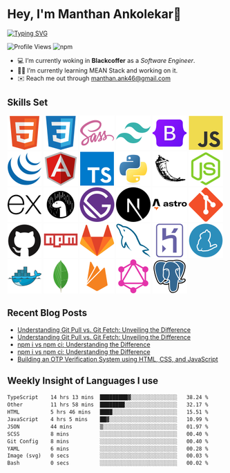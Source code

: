 # Hey, I'm Manthan Ankolekar👋

[![Typing SVG](https://readme-typing-svg.demolab.com?font=Fira+Code&pause=1000&width=435&lines=Front+End+Developer;Learn%2C+Build%2C+Repeat)](https://git.io/typing-svg)

![Profile Views](https://komarev.com/ghpvc/?username=manthanank&color=brightgreen)
![npm](https://img.shields.io/npm/dt/manthanank)
<!-- ![npm](https://img.shields.io/npm/dw/manthanank)
![npm](https://img.shields.io/npm/dm/manthanank)
![npm](https://img.shields.io/npm/dy/manthanank) -->

- 💻 I’m currently woking in **Blackcoffer** as a *Software Engineer*.
- 🧑‍💻 I’m currently learning MEAN Stack and working on it.
- ✉️ Reach me out through [manthan.ank46@gmail.com](mailto:manthan.ank46@gmail.com)

## Skills Set

![HTML5](/assets/svg/html.svg)
![CSS3](/assets/svg/css.svg)
![SASS](/assets/svg/sass.svg)
![TailwindCSS](/assets/svg/tailwindcss.svg)
![Bootstrap](/assets/svg/bootstrap.svg)
![JavaScript](/assets/svg/javascript.svg)
![jQuery](/assets/svg/jquery.svg)
![Angular](/assets/svg/angular.svg)
![Typescript](/assets/svg/typescript.svg)
![Python](/assets/svg/python.svg)
![Flask](/assets/svg/flask.svg)
![Node.js](/assets/svg/nodejs.svg)
![Express](/assets/svg/express.svg)
![Deno](/assets/svg/deno.svg)
![Gatsby](/assets/svg/gatsby.svg)
![NextJs](/assets/svg/nextjs.svg)
![Astro](/assets/svg/astro.svg)
![Git](/assets/svg/git.svg)
![GitHub](/assets/svg/github.svg)
![Npm](/assets/svg/npm.svg)
![GitLab](/assets/svg/gitlab.svg)
![MySQL](/assets/svg/mysql.svg)
![Heroku](/assets/svg/heroku.svg)
![Yarn](/assets/svg/yarn.svg)
![Docker](/assets/svg/docker.svg)
![MongoDB](/assets/svg//mongodb.svg)
![Firebase](/assets/svg/firebase.svg)
![GraphQL](/assets/svg/graphql.svg)
![Postgresql](/assets/svg/postgresql.svg)

## Recent Blog Posts

<!-- BLOG-POST-LIST:START -->
- [Understanding Git Pull vs. Git Fetch: Unveiling the Difference](https://manthanank.hashnode.dev/understanding-git-pull-vs-git-fetch-unveiling-the-difference)
- [Understanding Git Pull vs. Git Fetch: Unveiling the Difference](https://dev.to/manthanank/understanding-git-pull-vs-git-fetch-unveiling-the-difference-52i8)
- [npm i vs npm ci: Understanding the Difference](https://manthanank.hashnode.dev/npm-i-vs-npm-ci-understanding-the-difference)
- [npm i vs npm ci: Understanding the Difference](https://dev.to/manthanank/npm-i-vs-npm-ci-understanding-the-difference-2pfk)
- [Building an OTP Verification System using HTML, CSS, and JavaScript](https://dev.to/manthanank/building-an-otp-verification-system-using-html-css-and-javascript-2dlk)
<!-- BLOG-POST-LIST:END -->

## Weekly Insight of Languages I use

<!--START_SECTION:waka-->

```txt
TypeScript    14 hrs 13 mins  █████████▓░░░░░░░░░░░░░░░   38.24 %
Other         11 hrs 58 mins  ████████░░░░░░░░░░░░░░░░░   32.17 %
HTML          5 hrs 46 mins   ████░░░░░░░░░░░░░░░░░░░░░   15.51 %
JavaScript    4 hrs 5 mins    ██▓░░░░░░░░░░░░░░░░░░░░░░   10.99 %
JSON          44 mins         ▒░░░░░░░░░░░░░░░░░░░░░░░░   01.97 %
SCSS          8 mins          ░░░░░░░░░░░░░░░░░░░░░░░░░   00.40 %
Git Config    8 mins          ░░░░░░░░░░░░░░░░░░░░░░░░░   00.40 %
YAML          6 mins          ░░░░░░░░░░░░░░░░░░░░░░░░░   00.28 %
Image (svg)   0 secs          ░░░░░░░░░░░░░░░░░░░░░░░░░   00.03 %
Bash          0 secs          ░░░░░░░░░░░░░░░░░░░░░░░░░   00.02 %
```

<!--END_SECTION:waka-->
